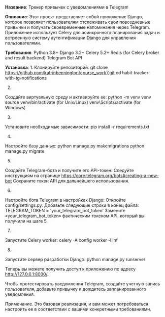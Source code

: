 **Название**: 
Трекер привычек с уведомлениями в Telegram

**Описание**:
Этот проект представляет собой приложение Django, которое позволяет пользователям отслеживать свои повседневные привычки и получать своевременные напоминания через Telegram. Приложение использует Celery для асинхронного планирования задач и встроенную систему аутентификации Django для управления пользователями.

**Требования**:
Python 3.8+
Django 3.2+
Celery 5.2+
Redis (for Celery broker and result backend)
Telegram Bot API

**Установка**:
1.
Клонируйте репозиторий:
git clone https://github.com/katrinbennington/course_work7.git
cd habit-tracker-with-tg-notifications

2.
Создайте виртуальную среду и активируйте ее:
python -m venv venv
source venv/bin/activate (for Unix/Linux)
venv\Scripts\activate (for Windows)

3.
Установите необходимые зависимости:
pip install -r requirements.txt

4.
Настройте базу данных:
python manage.py makemigrations
python manage.py migrate

5.
Создайте Telegram-бота и получите его API-токен:
Следуйте инструкциям на странице https://core.telegram.org/bots#creating-a-new-bot
Сохраните токен API для дальнейшего использования.

6.
Настройте бота Telegram в настройках Django:
Откройте config/settings.py.
Добавьте следующие строки в конец файла:
TELEGRAM_TOKEN = 'your_telegram_bot_token'
Замените «your_telegram_bot_token» фактическим токеном API, который вы получили на шаге 5.

7.
Запустите Celery worker:
celery -A config worker -l inf

8.
Запустите сервер разработки Django:
python manage.py runserver

Теперь вы можете получить доступ к приложению по адресу http://127.0.0.1:8000/.

Чтобы протестировать уведомления Telegram, создайте учетную запись пользователя, добавьте привычку и дождитесь запланированного уведомления.

Примечание. Это базовая реализация, и вам может потребоваться настроить ее в соответствии с вашими конкретными требованиями.
